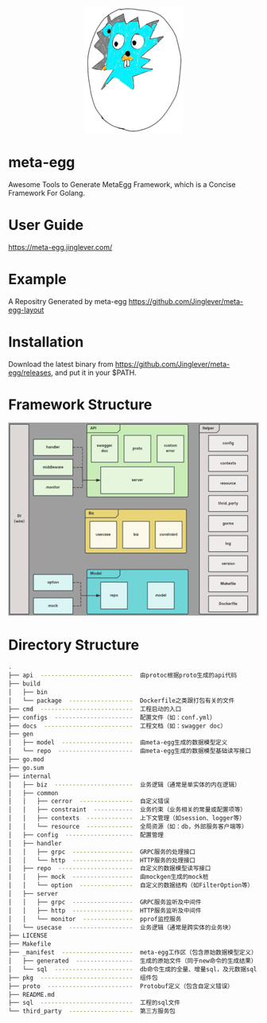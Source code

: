<div align="center"><img src="https://github.com/Jinglever/meta-egg/blob/master/logo.png" width="200" height="254"></div>

# meta-egg
Awesome Tools to Generate MetaEgg Framework, which is a Concise Framework For Golang.

# User Guide
https://meta-egg.jinglever.com/

# Example
A Repositry Generated by meta-egg
https://github.com/Jinglever/meta-egg-layout

# Installation
Download the latest binary from https://github.com/Jinglever/meta-egg/releases,
and put it in your $PATH.

# Framework Structure
![架构图](docs/images/framework.png)

# Directory Structure
```bash
.
├── api  --------------------------  由protoc根据proto生成的api代码
├── build
│   ├── bin
│   └── package  ------------------  Dockerfile之类跟打包有关的文件
├── cmd  --------------------------  工程启动的入口
├── configs  ----------------------  配置文件（如：conf.yml）
├── docs  -------------------------  工程文档（如：swagger doc）
├── gen
│   ├── model  --------------------  由meta-egg生成的数据模型定义
│   └── repo  ---------------------  由meta-egg生成的数据模型基础读写接口
├── go.mod
├── go.sum
├── internal
│   ├── biz  ----------------------  业务逻辑（通常是单实体的内在逻辑）
│   ├── common
│   │   ├── cerror  ---------------  自定义错误
│   │   ├── constraint  -----------  业务约束（业务相关的常量或配置项等）
│   │   ├── contexts  -------------  上下文管理（如session、logger等）
│   │   └── resource  -------------  全局资源（如：db，外部服务客户端等）
│   ├── config  -------------------  配置管理
│   ├── handler
│   │   ├── grpc  -----------------  GRPC服务的处理接口
│   │   └── http  -----------------  HTTP服务的处理接口
│   ├── repo  ---------------------  自定义的数据模型读写接口
│   │   ├── mock  -----------------  由mockgen生成的mock桩
│   │   └── option  ---------------  自定义的数据结构（如FilterOption等）
│   ├── server
│   │   ├── grpc  -----------------  GRPC服务监听及中间件
│   │   ├── http  -----------------  HTTP服务监听及中间件
│   │   └── monitor  --------------  pprof监控服务
│   └── usecase  ------------------  业务逻辑（通常是跨实体的业务块）
├── LICENSE
├── Makefile
├── _manifest  --------------------  meta-egg工作区（包含原始数据模型定义）
│   ├── generated  ----------------  生成的原始文件（同于new命令的生成结果）
│   └── sql  ----------------------  db命令生成的全量、增量sql，及元数据sql
├── pkg  --------------------------  组件包
├── proto  ------------------------  Protobuf定义（包含自定义错误）
├── README.md
├── sql  --------------------------  工程的sql文件
└── third_party  ------------------  第三方服务包
```